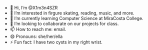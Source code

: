- 👋 Hi, I’m @X1m3n4SZR
- 👀 I’m interested in firgure skating, reading, music, and more.
- 🌱 I’m currently learning Computer Science at MiraCosta College.
- 💞️ I’m looking to collaborate on our projects for class.
- 📫 How to reach me: email.
- 😄 Pronouns: she/her/ella
- ⚡ Fun fact: I have two cysts in my right wrist.

<!---
X1m3n4SZR/X1m3n4SZR is a ✨ special ✨ repository because its `README.md` (this file) appears on your GitHub profile.
You can click the Preview link to take a look at your changes.
--->
